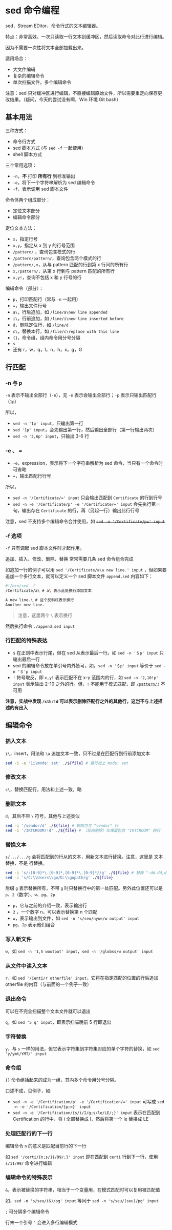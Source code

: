 # sed 命令编程

sed，Stream EDitor，命令行式的文本编辑器。

特点：非常高效。一次只读取一行文本到缓冲区，然后读取命令对此行进行编辑。

因为不需要一次性将文本全部加载出来。

适用场合：

- 大文件编辑
- 复杂的编辑命令
- 单次扫描文件，多个编辑命令

注意：sed 只对缓冲区进行编辑，不直接编辑原始文件，所以需要重定向保存更改结果。（疑问，今天的尝试没有啊，Win 环境 Git bash）

## 基本用法

三种方式：

- 命令行方式
- sed 脚本方式 (与 `sed -f` 一起使用)
- shell 脚本方式

三个常用选项：

- `-n`，**不** 打印 **所有行** 到标准输出
- `-e`，将下一个字符串解析为 sed 编辑命令
- `-f`，表示调用 sed 脚本文件

命令体两个组成部分：

- 定位文本部分
- 编辑命令部分

定位文本方法：

- `x`，指定行号
- `x,y`，指定从 x 到 y 的行号范围
- `/pattern/` ，查询包含模式的行
- `/pattern/pattern/`，查询包含两个模式的行
- `/pattern/,x`，从与 pattern 匹配的行到第 x 行间的所有行
- `x,/pattern/`，从第 x 行到与 pattern 匹配的所有行
- `x,y!`，查询不包括 x 和 y 行号的行

编辑命令（部分）：

- `p`，打印匹配行（常与 `-n` 一起用）
- `=`，输出文件行号
- `a\`，行后追加，如 `/line/a\new line appended`
- `i\`，行前追加，如 `/line/i\new line inserted before`
- `d`，删除定位行，如 `/line/d`
- `c\`，替换本行，如 `/file/c\replace with this line`
- `{}`，命令组，组内命令用分号分隔
- `s`
- 还有 r，w，q，l，n，h，x，g，G

## 行匹配

### -n 与 p

`-n` 表示不输出全部行（`-n`），无 `-n` 表示会输出全部行；`-p` 表示只输出匹配行（`1p`）

所以，

- `sed -n '1p' input`，只输出第一行
- `sed '1p' input`，会先输出第一行，然后输出全部行（第一行输出两次）
- `sed -n '3,6p' input`，只输出 3-6 行

### -e 、 =

- `-e`，expression，表示将下一个字符串解析为 sed 命令，当只有一个命令时可省略
- `=`，输出匹配行行号

所以，

- `sed -n '/Certificate/=' input` 只会输出匹配到 `Certificate` 的行到行号
- `sed -n -e '/Certificate/p' -e '/Certificate/=' input` 会先执行第一句，输出存在 `Certificate` 的行，再（另起一行）输出此行行号

注意，sed 不支持多个编辑命令合并使用，如 ~~`sed -n '/Certificate/p=' input`~~

### -f 选项

`-f` 只有调起 sed 脚本文件时才起作用。

追加、插入、修改、删除、替换 常常需要几条 sed 命令组合完成

如追加一行的例子可以用 `sed '/Certificate/a\a new line.' input`
，但如果要追加一个多行文本，就可以定义一个 sed 脚本文件 `append.sed` 内容如下：

```sh
#!/bin/sed -f
/Certificate/a\ # a\ 表示此处换行添加文本

A new line.\ # 这个反斜杠表示换行
Another new line.
```

> 注意，这里两个 `\` 表示换行

然后执行命令 `./append.sed input`

### 行匹配的特殊表达

- `$` 在正则中表示行尾，但在 sed 从表示最后一行。如 `sed -n '＄p' input` 只输出最后一行
- sed 的编辑命令放在单引号内外皆可，如，`sed -n '＄p' input` 等价于 `sed -n '＄'p input`
- `!` 符号取反，即 `x,y!` 表示匹配不在 x-y 范围内的行，如 `sed -n '2,10!p' input` 表示输出 2-10 之外的行。但，`!` 不能用于模式匹配，即 ~~`/pattern/!`~~ 不可用

**注意，实战中发现 `/sth/!d` 可以表示删除匹配行之外的其他行，这岂不与上述描述的有出入**

## 编辑命令

### 插入文本

`i\`，insert，用法和 `\a` 追加文本一致，只不过是在匹配行到行前添加文本

```sh
sed -i -e '1i\mode: set' ./${file} # 首行加上 mode: set
```

### 修改文本

`c\`，替换匹配行，用法和上述一致，略

### 删除文本

`d`，其后不带 `\` 符号，其他与上述类似

```sh
sed -i '/vendor/d' ./${file} # 剔除包含 "vendor" 行
sed -i '/IRTCROOM/!d' ./${file} # （反向剔除）仅保留包含 "IRTCROOM" 的行
```

### 替换文本

`s/.../.../g` 会将匹配到的行从的文本，用新文本进行替换。注意，这里是 文本替换，不是 行替换。

```sh
sed -i 's/:[0-9]*\.[0-9]*,[0-9]*\.[0-9]*//g' ./${file} # 替换 ":dd.dd,dd.dd " 为空, d 表示数字
sed -i 's/C:\\Users\\go/D:\\gopath/g' ./${file}
```

后缀 `g` 表示替换所有，不带 `g` 时只替换行中的第一处匹配。另外此位置还可以是 `p`、`2`（数字）、`w`、`pg`、`2p`

- `p`，它与之前的介绍一致，表示输出行
- `2` ，一个数字 n，可以表示替换第 n 个匹配
- `w`，表示输出到文件，如 `sed -n 's/seu/nyue/w output' input`
- `pg`、`2p` 表示他们组合

### 写入新文件

`w`，如 `sed -n '1,5 woutput' input`，`sed -n '/globss/w output' input`

### 从文件中读入文本

`r`，如 `sed '/Centi/r otherfile' input`，它将在指定匹配的位置的行后追加 otherfile 的内容（与前面的一个例子一致）

### 退出命令

可以在不完全扫描整个文本文件就可以退出

`q`，如 `sed '5 q' input`，即表示扫喵晚前 5 行即退出

### 字符替换

`y`，与 `s` 一样的用法，但它表示字符集到字符集对应的单个字符的替换，如 `sed 'y/ymt/YMT/' input`

### 命令组

`{}` 命令组括起来的成为一组，其内多个命令用分号分隔。

口述不成，见例子，如:

- `sed -n -e '/Certification/p' -e '/Certification/=' input` 可写成 `sed -n -e '/Certification/{p;=}' input`
- `sed -n -e '/Certification/{s/i/I/g;s/le/LE/;}' input` 表示在匹配到 Certification 的行中，将 i 全部替换成 I，然后将第一个 le 替换成 LE

### 处理匹配行的下一行

编辑命令 `n` 的意义是匹配当前行的下一行

如 `sed '/certi/{n;s/11/99/;}' input` 即在匹配到 `certi` 行到下一行，使用 `s/11/99/` 命令进行编辑

### 编辑命令的特殊表示

`&`，表示被替换的字符串，相当于一个变量用，在模式匹配时可以复用被匹配值

如，`sed -n 's/seu/(&)/pg' input` 等同于 `sed -n 's/seu/(seu)/pg' input`

`;` 可分隔多个编辑命令

行末一个引号 `'` 会进入多行编辑模式
